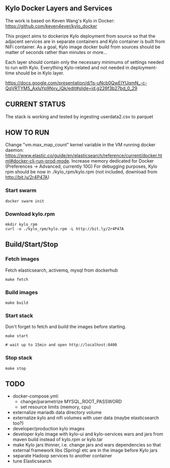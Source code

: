 ## Kylo Docker Layers and Services

The work is based on Keven Wang's Kylo in Docker: https://github.com/keven4ever/kylo_docker

This project aims to dockerize Kylo deployment from source so that the adjacent
services are in separate containers and Kylo container is built from NiFi container.
As a goal, Kylo image docker build from sources should be matter of seconds rather than minutes or more...

Each layer should contain only the necessary minimums of settings needed to run with Kylo.
Everything Kylo-related and not needed in deployment-time should be in Kylo layer.

https://docs.google.com/presentation/d/1s-uNcb0QwEIYUqmN_-c-QqVRTYM5_AxluYp9Nxy_iQk/edit#slide=id.g226f3b27bd_0_29

## CURRENT STATUS
The stack is working and tested by ingesting userdata2.csv to parquet

## HOW TO RUN
Change "vm.max_map_count" kernel variable in the VM running docker daemon: https://www.elastic.co/guide/en/elasticsearch/reference/current/docker.html#docker-cli-run-prod-mode.
Increase memory dedicated for Docker (Preferences -> Advanced, currently 10G)
For debugging purposes, Kylo rpm should be now in ./kylo_rpm/kylo.rpm (not included, download from http://bit.ly/2r4P47A)

### Start swarm
```
docker swarm init
```

### Download kylo.rpm
```
mkdir kylo_rpm
curl -o ./kylo_rpm/kylo.rpm -L http://bit.ly/2r4P47A
```

## Build/Start/Stop

### Fetch images
Fetch elasticsearch, activemq, mysql from dockerhub

```
make fetch
```

### Build images
```
make build
```

### Start stack
Don't forget to fetch and build the images before starting.

```
make start

# wait up to 15min and open http://localhost:8400
```

### Stop stack
```
make stop
```

## TODO
- docker-compose.yml:
    - change/parametrize MYSQL_ROOT_PASSWORD
    - set resource limits (memory, cpu)
- externalize mariadb data directory volume
- externalize kylo and nifi volumes with user data (maybe elasticsearch too?)
- developer/production kylo images
- developer kylo image with kylo-ui and kylo-services wars and jars from maven build instead of kylo.rpm or kylo.tar
- make Kylo jars thinner, i.e. change jars and wars dependencies so that external framework libs (Spring) etc are in the image before Kylo jars
- separate Hadoop services to another container
- tune Elasticsearch
